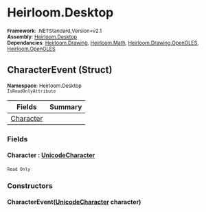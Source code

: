 # Heirloom.Desktop

<small>**Framework**: .NETStandard,Version=v2.1</small>  
<small>**Assembly**: [Heirloom.Desktop](../Heirloom.Desktop/Heirloom.Desktop.md)</small>  
<small>**Dependancies**: [Heirloom.Drawing](../Heirloom.Drawing/Heirloom.Drawing.md), [Heirloom.Math](../Heirloom.Math/Heirloom.Math.md), [Heirloom.Drawing.OpenGLES](../Heirloom.Drawing.OpenGLES/Heirloom.Drawing.OpenGLES.md), [Heirloom.OpenGLES](../Heirloom.OpenGLES/Heirloom.OpenGLES.md)</small>  

## CharacterEvent (Struct)
<small>**Namespace**: Heirloom.Desktop</sub></small>  
<small>`IsReadOnlyAttribute`</small>

| Fields                    | Summary |
|---------------------------|---------|
| [Character](#CHA601A43FD) |         |

### Fields

#### <a name="CHA601A43FD"></a>Character : [UnicodeCharacter](../Heirloom.Drawing/Heirloom.Drawing.UnicodeCharacter.md)
<small>`Read Only`</small>

### Constructors

#### CharacterEvent([UnicodeCharacter](../Heirloom.Drawing/Heirloom.Drawing.UnicodeCharacter.md) character)

